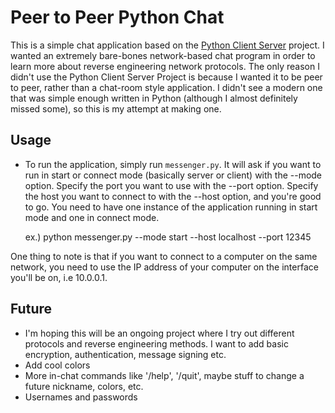 # Peer to Peer Python Chat

This is a simple chat application based on the [Python Client Server](https://github.com/pricheal/python-client-server) project. I wanted an extremely bare-bones network-based chat program in order to learn more about reverse engineering network protocols. The only reason I didn't use the Python Client Server Project is because I wanted it to be peer to peer, rather than a chat-room style application. I didn't see a modern one that was simple enough written in Python (although I almost definitely missed some), so this is my attempt at making one.

## Usage

* To run the application, simply run `messenger.py`. It will ask if you want to run in start or connect mode (basically server or client) with the --mode option. Specify the port you want to use with the --port option. Specify the host you want to connect to with the --host option, and you're good to go. You need to have one instance of the application running in start mode and one in connect mode.

    ex.)
    python messenger.py --mode start --host localhost --port 12345

One thing to note is that if you want to connect to a computer on the same network, you need to use the IP address of your computer on the interface you'll be on, i.e 10.0.0.1. 


## Future

* I'm hoping this will be an ongoing project where I try out different protocols and reverse engineering methods. I want to add basic encryption, authentication, message signing etc.
* Add cool colors
* More in-chat commands like '/help', '/quit', maybe stuff to change a future nickname, colors, etc.
* Usernames and passwords
